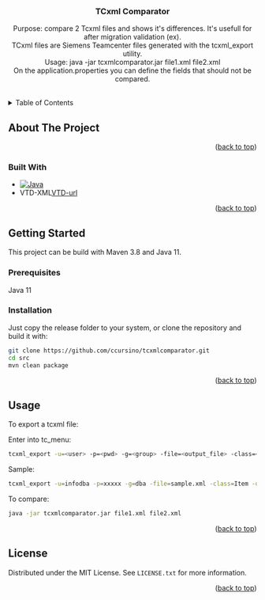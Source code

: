 <a name="readme-top"></a>

<!-- PROJECT LOGO -->
<br />
<div align="center">

<h3 align="center">TCxml Comparator</h3>

  <p align="center">
    Purpose: compare 2 Tcxml files and shows it's differences. It's usefull for after migration validation (ex).
    <br />
    TCxml files are Siemens Teamcenter files generated with the tcxml_export utility. 
    <br />
    Usage: java -jar tcxmlcomparator.jar file1.xml file2.xml
    <br />
    On the application.properties you can define the fields that should not be compared.
    <br />
    <br />
  </p>
</div>


<!-- TABLE OF CONTENTS -->
<details>
  <summary>Table of Contents</summary>
  <ol>
    <li>
      <a href="#about-the-project">About The Project</a>
      <ul>
        <li><a href="#built-with">Built With</a></li>
      </ul>
    </li>
    <li>
      <a href="#getting-started">Getting Started</a>
      <ul>
        <li><a href="#prerequisites">Prerequisites</a></li>
        <li><a href="#installation">Installation</a></li>
      </ul>
    </li>
    <li><a href="#usage">Usage</a></li>
    <li><a href="#license">License</a></li>
  </ol>
</details>



<!-- ABOUT THE PROJECT -->
## About The Project



<p align="right">(<a href="#readme-top">back to top</a>)</p>



### Built With
* [![Java][Java-img]][Java-url]
* VTD-XML[VTD-url]

<p align="right">(<a href="#readme-top">back to top</a>)</p>



<!-- GETTING STARTED -->
## Getting Started

This project can be build with Maven 3.8 and Java 11.

### Prerequisites
Java 11

### Installation

Just copy the release folder to your system, or clone the repository and build it with:

```sh
git clone https://github.com/ccursino/tcxmlcomparator.git
cd src
mvn clean package
```

<p align="right">(<a href="#readme-top">back to top</a>)</p>


<!-- USAGE EXAMPLES -->
## Usage

To export a tcxml file:

Enter into tc_menu:

```sh
tcxml_export -u=<user> -p=<pwd> -g=<group> -file=<output_file> -class=<class_name> -optionset=<option_set>
```

Sample:
```sh
tcxml_export -u=infodba -p=xxxxx -g=dba -file=sample.xml -class=Item -optionset=MultiSiteOptSet
```

To compare:
```sh
java -jar tcxmlcomparator.jar file1.xml file2.xml
```


<p align="right">(<a href="#readme-top">back to top</a>)</p>


<!-- LICENSE -->
## License

Distributed under the MIT License. See `LICENSE.txt` for more information.

<p align="right">(<a href="#readme-top">back to top</a>)</p>


<!-- MARKDOWN LINKS & IMAGES -->
<!-- https://www.markdownguide.org/basic-syntax/#reference-style-links -->
[contributors-shield]: https://img.shields.io/github/contributors/github_username/repo_name.svg?style=for-the-badge
[contributors-url]: https://github.com/github_username/repo_name/graphs/contributors
[forks-shield]: https://img.shields.io/github/forks/github_username/repo_name.svg?style=for-the-badge
[forks-url]: https://github.com/github_username/repo_name/network/members
[stars-shield]: https://img.shields.io/github/stars/github_username/repo_name.svg?style=for-the-badge
[stars-url]: https://github.com/github_username/repo_name/stargazers
[issues-shield]: https://img.shields.io/github/issues/github_username/repo_name.svg?style=for-the-badge
[issues-url]: https://github.com/github_username/repo_name/issues
[license-shield]: https://img.shields.io/github/license/github_username/repo_name.svg?style=for-the-badge
[license-url]: https://github.com/github_username/repo_name/blob/master/LICENSE.txt
[linkedin-shield]: https://img.shields.io/badge/-LinkedIn-black.svg?style=for-the-badge&logo=linkedin&colorB=555
[linkedin-url]: https://linkedin.com/in/linkedin_username
[product-screenshot]: images/screenshot.png
[Java-img]: https://img.shields.io/badge/Java-ED8B00?style=for-the-badge&logo=java&logoColor=white
[Java-url]: https://www.java.com/
[VTD-img]: https://search.maven.org/assets/images/xml.svg?style=for-the-badge&logo=react&logoColor=61DAFB
[VTD-url]: https://vtd-xml.sourceforge.io/

